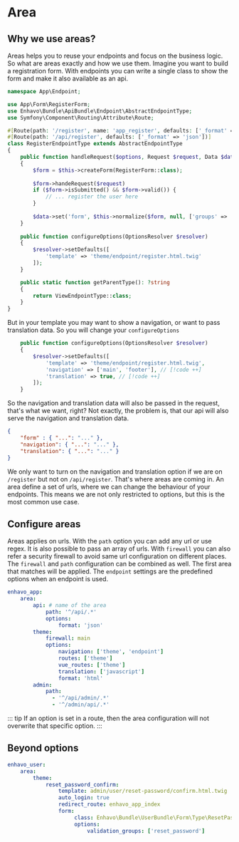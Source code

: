 # Area

## Why we use areas?

Areas helps you to reuse your endpoints and focus on the business logic. So what are areas exactly and how we use them.
Imagine you want to build a registration form. With endpoints you can write a single class to show the form and make it also available as an api.

```php
namespace App\Endpoint;

use App\Form\RegisterForm;
use Enhavo\Bundle\ApiBundle\Endpoint\AbstractEndpointType;
use Symfony\Component\Routing\Attribute\Route;

#[Route(path: '/register', name: 'app_register', defaults: ['_format' => 'html'])]
#[Route(path: '/api/register', defaults: ['_format' => 'json'])]
class RegisterEndpointType extends AbstractEndpointType
{
    public function handleRequest($options, Request $request, Data $data, Context $context)
    {
        $form = $this->createForm(RegisterForm::class);
        
        $form->handeRequest($request)
        if ($form->isSubmitted() && $form->valid()) {
            // ... register the user here
        }
        
        $data->set('form', $this->normalize($form, null, ['groups' => 'endpoint']));
    }
    
    public function configureOptions(OptionsResolver $resolver)
    {
        $resolver->setDefaults([
            'template' => 'theme/endpoint/register.html.twig'
        ]);
    }

    public static function getParentType(): ?string
    {
        return ViewEndpointType::class;
    }
}
```

But in your template you may want to show a navigation, or want to pass translation data. So you will change your `configureOptions`

```php
    public function configureOptions(OptionsResolver $resolver)
    {
        $resolver->setDefaults([
            'template' => 'theme/endpoint/register.html.twig',
            'navigation' => ['main', 'footer'], // [!code ++]
            'translation' => true, // [!code ++]
        ]);
    }
```

So the navigation and translation data will also be passed in the request, that's what we want, right?
Not exactly, the problem is, that our api will also serve the navigation and translation data.

```json
{
    "form" : { "...": "..." },
    "navigation": { "...": "..." },
    "translation": { "...": "..." }
}
```

We only want to turn on the navigation and translation option if we are on `/register` but not on `/api/register`.
That's where areas are coming in. An area define a set of urls, where we can change the behaviour of your endpoints.
This means we are not only restricted to options, but this is the most common use case.

## Configure areas

Areas applies on urls. With the `path` option you can add any url or use regex. It is also possible to pass an array of urls.
With `firewall` you can also refer a security firewall to avoid same url configuration on different places. 
The `firewall` and `path` configuration can be combined as well. The first area that matches will be applied.
The `endpoint` settings are the predefined options when an endpoint is used. 

```yaml
enhavo_app:
    area:
        api: # name of the area
            path: '^/api/.*'
            options:
                format: 'json'
        theme:
            firewall: main
            options:
                navigation: ['theme', 'endpoint']
                routes: ['theme']
                vue_routes: ['theme']
                translation: ['javascript']
                format: 'html'
        admin:
            path: 
              - '^/api/admin/.*'
              - '^/admin/api/.*'
```

::: tip
If an option is set in a route, then the area configuration will not overwrite that specific option.
:::

## Beyond options

```yaml
enhavo_user:
	area:
		theme:
            reset_password_confirm:
                template: admin/user/reset-password/confirm.html.twig
                auto_login: true
                redirect_route: enhavo_app_index
                form:
                     class: Enhavo\Bundle\UserBundle\Form\Type\ResetPasswordType
                     options:
                         validation_groups: ['reset_password']
```